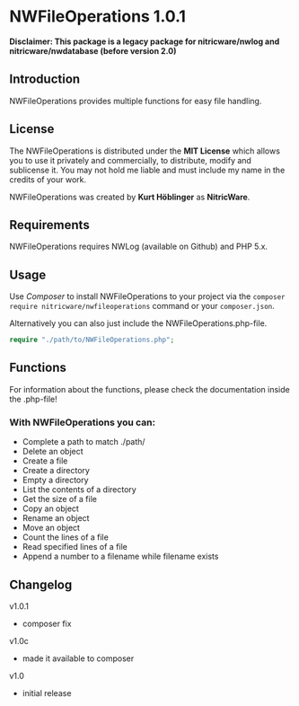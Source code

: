 # NWFileOperations 1.0.1
**Disclaimer: This package is a legacy package for nitricware/nwlog and nitricware/nwdatabase (before version 2.0)**

## Introduction
NWFileOperations provides multiple functions for easy file handling.

## License
The NWFileOperations is distributed under the **MIT License** which allows you to use it privately and commercially, to distribute, modify and sublicense it. You may not hold me liable and must include my name in the credits of your work.

NWFileOperations was created by **Kurt Höblinger** as **NitricWare**.

## Requirements
NWFileOperations requires NWLog (available on Github) and PHP 5.x.

## Usage
Use *Composer* to install NWFileOperations to your project via the ```composer require nitricware/nwfileoperations``` command or your ```composer.json```.

Alternatively you can also just include the NWFileOperations.php-file.
```php
require "./path/to/NWFileOperations.php";
```

## Functions
For information about the functions, please check the documentation inside the .php-file!

### With NWFileOperations you can:
* Complete a path to match ./path/
* Delete an object
* Create a file
* Create a directory
* Empty a directory
* List the contents of a directory
* Get the size of a file
* Copy an object
* Rename an object
* Move an object
* Count the lines of a file
* Read specified lines of a file
* Append a number to a filename while filename exists

## Changelog
v1.0.1
- composer fix

v1.0c
- made it available to composer

v1.0
- initial release